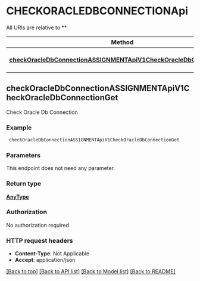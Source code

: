 # CHECKORACLEDBCONNECTIONApi

All URIs are relative to **

Method | HTTP request | Description
------------- | ------------- | -------------
[**checkOracleDbConnectionASSIGNMENTApiV1CheckOracleDbConnectionGet**](CHECKORACLEDBCONNECTIONApi.md#checkOracleDbConnectionASSIGNMENTApiV1CheckOracleDbConnectionGet) | **GET** /ASSIGNMENT/api/v1/check-oracle-db-connection | Check Oracle Db Connection



## checkOracleDbConnectionASSIGNMENTApiV1CheckOracleDbConnectionGet

Check Oracle Db Connection

### Example

```bash
 checkOracleDbConnectionASSIGNMENTApiV1CheckOracleDbConnectionGet
```

### Parameters

This endpoint does not need any parameter.

### Return type

[**AnyType**](AnyType.md)

### Authorization

No authorization required

### HTTP request headers

- **Content-Type**: Not Applicable
- **Accept**: application/json

[[Back to top]](#) [[Back to API list]](../README.md#documentation-for-api-endpoints) [[Back to Model list]](../README.md#documentation-for-models) [[Back to README]](../README.md)

